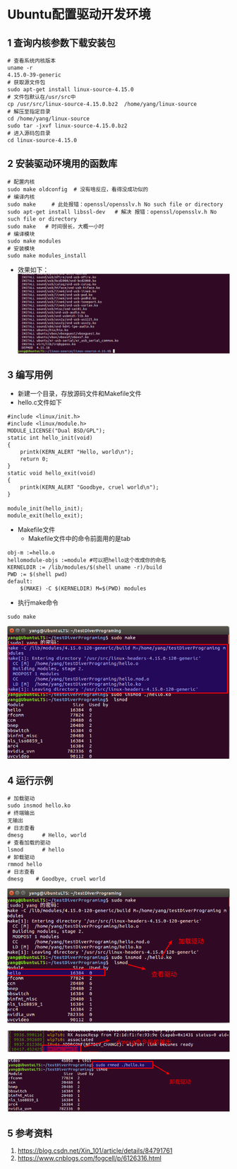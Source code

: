 # Ubuntu配置驱动开发环境   

## 1 查询内核参数下载安装包    

```shell
# 查看系统内核版本
uname -r
4.15.0-39-generic
# 获取源文件包
sudo apt-get install linux-source-4.15.0
# 文件包默认在/usr/src中
cp /usr/src/linux-source-4.15.0.bz2  /home/yang/linux-source
# 解压至指定目录
cd /home/yang/linux-source
sudo tar -jxvf linux-source-4.15.0.bz2 
# 进入源码包目录
cd linux-source-4.15.0
```

## 2 安装驱动环境用的函数库   
```shell
# 配置内核
sudo make oldconfig  # 没有啥反应，看得没成功似的
# 编译内核
sudo make     # 此处报错：openssl/opensslv.h No such file or directory  
sudo apt-get install libssl-dev   # 解决 报错：openssl/opensslv.h No such file or directory     
sudo make   # 时间很长，大概一小时   
# 编译模块  
sudo make modules  
# 安装模块  
sudo make modules_install 
```

- 效果如下：   
![02-1](./img/02-1.png)    


## 3 编写用例   
- 新建一个目录，存放源码文件和Makefile文件    
- hello.c文件如下   
```shell
#include <linux/init.h>
#include <linux/module.h>
MODULE_LICENSE("Dual BSD/GPL");
static int hello_init(void)
{
    printk(KERN_ALERT "Hello, world\n");
    return 0;
}
static void hello_exit(void)
{
    printk(KERN_ALERT "Goodbye, cruel world\n");
}

module_init(hello_init);
module_exit(hello_exit);
```

- Makefile文件   
	- Makefile文件中的命令前面用的是tab    

```shell
obj-m :=hello.o
hellomodule-objs :=module #可以把hello这个改成你的命名
KERNELDIR := /lib/modules/$(shell uname -r)/build
PWD := $(shell pwd)
default:
    $(MAKE) -C $(KERNELDIR) M=$(PWD) modules
```

- 执行make命令   

```shell
sudo make 
```

![02-2](./img/02-2.png)

## 4 运行示例   

```shell
# 加载驱动
sudo insmod hello.ko
# 终端输出
无输出
# 日志查看
dmesg      # Hello, world
# 查看加载的驱动
lsmod      # hello
# 卸载驱动
rmmod hello  
# 日志查看
dmesg    # Goodbye, cruel world
```
![02-3](./img/02-3.png)    

![02-4](./img/02-4.png)    

![02-5](./img/02-5.png)    



## 5 参考资料  

1. https://blog.csdn.net/Xin_101/article/details/84791761   
2. https://www.cnblogs.com/fogcell/p/6126316.html   

